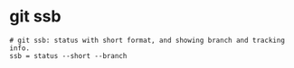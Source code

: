 # git ssb

```gitconfig
# git ssb: status with short format, and showing branch and tracking info.
ssb = status --short --branch
```